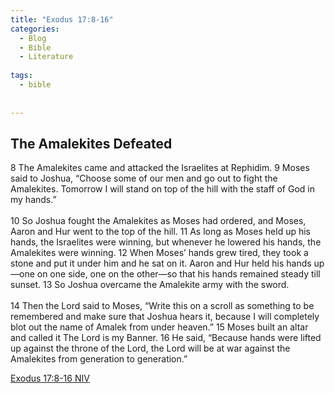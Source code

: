 ```yaml
---
title: "Exodus 17:8-16"
categories:
  - Blog
  - Bible
  - Literature
  
tags:
  - bible
 
  
---
```

## The Amalekites Defeated
<div>
8 The Amalekites came and attacked the Israelites at Rephidim. 9 Moses said to Joshua, “Choose some of our men and go out to fight the Amalekites. Tomorrow I will stand on top of the hill with the staff of God in my hands.”<br><br>
10 So Joshua fought the Amalekites as Moses had ordered, and Moses, Aaron and Hur went to the top of the hill. 11 As long as Moses held up his hands, the Israelites were winning, but whenever he lowered his hands, the Amalekites were winning. 12 When Moses’ hands grew tired, they took a stone and put it under him and he sat on it. Aaron and Hur held his hands up—one on one side, one on the other—so that his hands remained steady till sunset. 13 So Joshua overcame the Amalekite army with the sword.<br><br>
14 Then the Lord said to Moses, “Write this on a scroll as something to be remembered and make sure that Joshua hears it, because I will completely blot out the name of Amalek from under heaven.”
15 Moses built an altar and called it The Lord is my Banner. 16 He said, “Because hands were lifted up against the throne of the Lord, the Lord will be at war against the Amalekites from generation to generation.”

<a href="https://www.biblegateway.com/passage/?search=Exodus%2017%3A8-16&version=NIV" target="_blank">Exodus 17:8-16 NIV</a>
<div/>